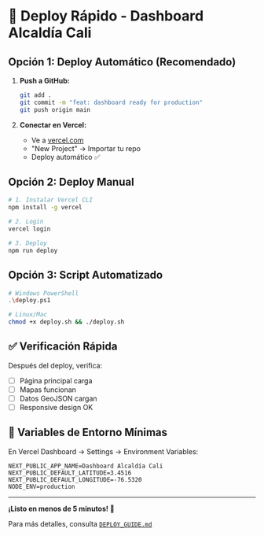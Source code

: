 # 🚀 Deploy Rápido - Dashboard Alcaldía Cali

## Opción 1: Deploy Automático (Recomendado)

1. **Push a GitHub:**

   ```bash
   git add .
   git commit -m "feat: dashboard ready for production"
   git push origin main
   ```

2. **Conectar en Vercel:**
   - Ve a [vercel.com](https://vercel.com)
   - "New Project" → Importar tu repo
   - Deploy automático ✅

## Opción 2: Deploy Manual

```bash
# 1. Instalar Vercel CLI
npm install -g vercel

# 2. Login
vercel login

# 3. Deploy
npm run deploy
```

## Opción 3: Script Automatizado

```bash
# Windows PowerShell
.\deploy.ps1

# Linux/Mac
chmod +x deploy.sh && ./deploy.sh
```

## ✅ Verificación Rápida

Después del deploy, verifica:

- [ ] Página principal carga
- [ ] Mapas funcionan
- [ ] Datos GeoJSON cargan
- [ ] Responsive design OK

## 🔧 Variables de Entorno Mínimas

En Vercel Dashboard → Settings → Environment Variables:

```
NEXT_PUBLIC_APP_NAME=Dashboard Alcaldía Cali
NEXT_PUBLIC_DEFAULT_LATITUDE=3.4516
NEXT_PUBLIC_DEFAULT_LONGITUDE=-76.5320
NODE_ENV=production
```

---

**¡Listo en menos de 5 minutos! 🎉**

Para más detalles, consulta [`DEPLOY_GUIDE.md`](./DEPLOY_GUIDE.md)
